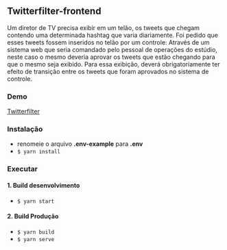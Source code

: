 ## Twitterfilter-frontend

Um diretor de TV precisa exibir em um telão, os tweets que chegam contendo uma determinada hashtag que varia diariamente. Foi pedido que esses tweets fossem inseridos no telão por um controle: Através de um sistema web que seria comandado pelo pessoal de operações do estúdio, neste caso o mesmo deveria aprovar os tweets que estão chegando para que o mesmo seja exibido. Para essa exibição, deverá obrigatoriamente ter efeito de transição entre os tweets que foram aprovados no sistema de controle.

### Demo

[Twitterfilter](https://jtwittersearch.herokuapp.com/)

### Instalação

- renomeie o arquivo **.env-example** para **.env**
- `$ yarn install`

### Executar

#### 1. Build desenvolvimento

- `$ yarn start`

#### 2. Build Produção

- `$ yarn build`
- `$ yarn serve`
